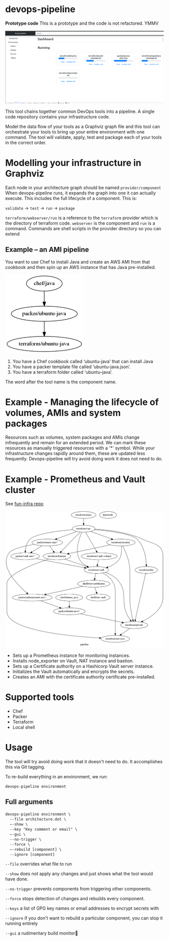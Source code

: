 # devops-pipeline

**Prototype code** This is a prototype and the code is not refactored. YMMV

![ui screenshot](docs/parallel-components.png)

This tool chains together common DevOps tools into a pipeline. A single code repository contains your infrastructure code.

Model the data flow of your tools as a Graphviz graph file and this tool can orchestrate your tools to bring up your entire environment with one command. The tool will validate, apply, test and package each of your tools in the correct order.

# Modelling your infrastructure in Graphviz

Each node in your architecture graph should be named `provider/component` When devops-pipeline runs, it expands the graph into one it can actually execute. This includes the full lifecycle of a component. This is:

`validate` -> `test` -> `run` -> `package`

`terraform/webserver/run` is a reference to the `terraform` provider which is the directory of terraform code.  `webserver` is the component and `run` is a command. Commands are shell scripts in the provider directory so you can extend


## Example – an AMI pipeline

You want to use Chef to install Java and create an AWS AMI from that cookbook and then spin up an AWS instance that has Java pre-installed.

![AMIPipeline](/docs/example-01.png)

1. You have a Chef cookbook called ‘ubuntu-java’ that can install Java
2. You have a packer template file called ‘ubuntu-java.json’.
3. You have a terraform folder called ‘ubuntu-java’.

The word after the tool name is the component name.

# Example - Managing the lifecycle of volumes, AMIs and system packages


Resources such as volumes, system packages and AMIs change infrequently and remain for an extended period. We can mark these resources as manually triggered resources with a '*' symbol. While your infrastructure changes rapidly around them, these are updated less frequently. Devops-pipeline will try avoid doing work it does not need to do.

# Example - Prometheus and Vault cluster

See [fun-infra repo](https://github.com/samsquire/fun-infra)

![FunInfra](/docs/example-02.png)

* Sets up a Prometheus instance for monitoring instances.
* Installs node_exporter on Vault, NAT instance and bastion.
* Sets up a Certificate authority on a Hashicorp Vault server instance.
* Initializes the Vault automatically and encrypts the secrets.
* Creates an AMI with the certificate authority certificate pre-installed.

# Supported tools

* Chef
* Packer
* Terraform
* Local shell

# Usage

The tool will try avoid doing work that it doesn't need to do. It accomplishes this via Git tagging.

To re-build everything in an environment, we run:
```
devops-pipeline environment
```


## Full arguments

```
devops-pipeline environment \
  --file architecture.dot \
  –-show \
  --key "Key comment or email" \
  –-gui \
  --no-trigger \
  --force \
  –-rebuild [component] \
  --ignore [component]
  ```

`--file` overrides what file to run

`--show` does not apply any changes and just shows what the tool would have done.

`--no-trigger` prevents components from triggering other components.

`--force` stops detection of changes and rebuilds every component.

`--keys` a list of GPG key names or email addresses to encrypt secrets with

`--ignore` if you don't want to rebuild a particular component, you can stop it running entirely

`--gui` a rudimentary build monitor
